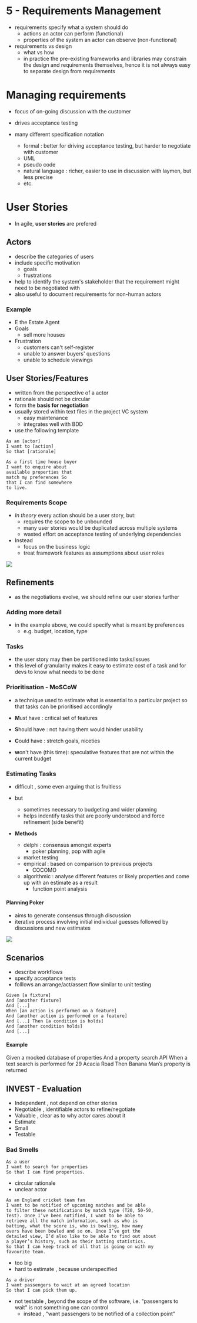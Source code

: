 # 5 - Requirements Management

- requirements specify what a system should do
  - actions an actor can perform (functional)
  - properties of the system an actor can observe (non-functional)
- requirements vs design
  - what vs how
  - in practice the pre-existing frameworks and libraries may constrain the design and requirements themselves, hence it is not always easy to separate design from requirements

# Managing requirements

- focus of on-going discussion with the customer
- drives acceptance testing

- many different specification notation
  - formal : better for driving acceptance testing, but harder to negotiate with customer
  - UML
  - pseudo code
  - natural language : richer, easier to use in discussion with laymen, but less precise
  - etc.

# User Stories

- In agile, **user stories** are prefered

## Actors

- describe the categories of users
- include specific motivation
  - goals
  - frustrations
- help to identify the system's stakeholder that the requirement might need to be negotiated with
- also useful to document requirements for non-human actors

### Example

- E the Estate Agent
- Goals
  - sell more houses
- Frustration
  - customers can't self-register
  - unable to answer buyers' questions
  - unable to schedule viewings

## User Stories/Features

- written from the perspective of a actor
- rationale should not be circular
- form the **basis for negotiation**
- usually stored within text files in the project VC system
  - easy maintenance
  - integrates well with BDD
- use the following template
```
As an [actor]
I want to [action]
So that [rationale]
```
```
As a first time house buyer
I want to enquire about
available properties that
match my preferences So
that I can find somewhere
to live.
```

### Requirements Scope

- *In theory* every action should be a user story, but:
  - requires the scope to be unbounded
  - many user stories would be duplicated across multiple systems
  - wasted effort on acceptance testing of underlying dependencies
- Instead
  - focus on the business logic
  - treat framework features as assumptions about user roles

![](@attachment/Clipboard_2021-07-09-18-23-46.png)

## Refinements 

- as the negotiations evolve, we should refine our user stories further

### Adding more detail

- in the example above, we could specify what is meant by preferences
  - e.g. budget, location, type

### Tasks

- the user story may then be partitioned into tasks/issues
- this level of granularity makes it easy to estimate cost of a task and for devs to know what needs to be done

### Prioritisation - MoSCoW

- a technique used to estimate what is essential to a particular project so that tasks can be prioritised accordingly

- **M**ust have : critical set of features
- **S**hould have : not having them would hinder usability
- **C**ould have : stretch goals, niceties
- **w**on't have (this time): speculative features that are not within the current budget

### Estimating Tasks

- difficult , some even arguing that is fruitless
- but
  - sometimes necessary to budgeting and wider planning
  - helps indentify tasks that are poorly understood and force refinement (side benefit)

- **Methods**
  - delphi : consensus amongst experts
    - poker planning, pop with agile
  - market testing 
  - empirical : based on comparison to previous projects
    - COCOMO
  - algorithmic : analyse different features or likely properties and come up with an estimate as a result
    - function point analysis

#### Planning Poker

- aims to generate consensus through discussion
- iterative process involving initial individual guesses followed by discussions and new estimates

![](@attachment/Clipboard_2021-07-09-18-42-35.png)

## Scenarios

- describe workflows
- specify acceptance tests
- folllows an arrange/act/assert flow similar to unit testing

```
Given [a fixture]
And [another fixture]
And [...]
When [an action is performed on a feature]
And [another action is performed on a feature]
And [...] Then [a condition is holds]
And [another condition holds]
And [...]
```

#### Example

Given a mocked database of properties
And a property search API
When a text search is performed for 29 Acacia Road
Then Banana Man’s property is returned

## INVEST - Evaluation

- Independent , not depend on other stories
- Negotiable , identifiable actors to refine/negotiate
- Valuable , clear as to why actor cares about it
- Estimate 
- Small 
- Testable

### Bad Smells

```
As a user
I want to search for properties
So that I can find properties.
```

- circular rationale
- unclear actor

```
As an England cricket team fan
I want to be notified of upcoming matches and be able
to filter these notifications by match type (T20, 50-50,
Test). Once I’ve been notified, I want to be able to
retrieve all the match information, such as who is
batting, what the score is, who is bowling, how many
overs have been bowled and so on. Once I’ve got the
detailed view, I’d also like to be able to find out about
a player’s history, such as their batting statistics.
So that I can keep track of all that is going on with my
favourite team.
```

- too big
- hard to estimate , because underspecified

```
As a driver
I want passengers to wait at an agreed location
So that I can pick them up.
```

- not testable , beyond the scope of the software, i.e. "passengers to wait" is not something one can control
  - instead , "want passengers to be notified of a collection point"